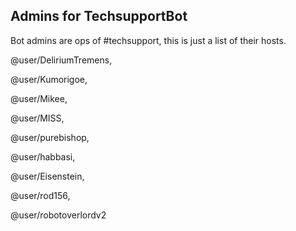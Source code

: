 Admins for TechsupportBot
-----

Bot admins are ops of #techsupport, this is just a list of their hosts.

@user/DeliriumTremens, 

@user/Kumorigoe, 

@user/Mikee, 

@user/MISS, 

@user/purebishop, 

@user/habbasi,

@user/Eisenstein, 

@user/rod156,

@user/robotoverlordv2
